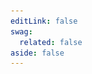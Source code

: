 ```yaml
---
editLink: false
swag:
  related: false
aside: false
---
```


<SwagLanding>
    <template #title>Products and Catalog</template>
    <template #description>
        A product catalog is a powerful navigator of products. The organized structure helps customers make informed purchase decisions. Shopware's product catalog comes packed with a comprehensive range of technical features that are designed to meet the unique needs of businesses. From customizable search filters to detailed product descriptions, our product catalog is built to provide an exceptional user experience that drives conversions and boosts sales.
    </template>
    <template #image>
        <img src="../../public/landing/apps/content.jpg"/>
    </template>
    <template #exposed2>
        <SwagLandingCardList>
            <template #title>
                Capabilities
            </template>
            <template #description>
                With Shopware, you can ensure that your products are presented in the most effective and attractive way possible.
            </template>
            <template #cards>
                <SwagLandingCard page="/docs/guides/plugins/apps/app-scripts/data-loading" icon="storefront" icon-type="solid">
                    <template #title>Store details</template>
                    <template #sub>Enrich store - Populate the store's detail page as required</template>
                </SwagLandingCard>
                <SwagLandingCard page="/docs/guides/plugins/apps/app-scripts/data-loading#search-criteria" icon="search" icon-type="solid">
                    <template #title>Search</template>
                    <template #sub>Find what you need - Customizable search criteria for easy search</template>
                </SwagLandingCard>
                <SwagLandingCard page="/docs/guides/plugins/apps/app-scripts/cart-manipulation" icon="balance-scale" icon-type="solid">
                    <template #title>Stock availability</template>
                    <template #sub>Never miss a sale - Real-time stock availability feature.</template>
                </SwagLandingCard>
                <SwagLandingCard page="/docs/guides/plugins/apps/app-scripts/cart-manipulation" icon="bulk-edit" icon-type="solid">
                    <template #title>New products and categories</template>
                    <template #sub>Expand your store - Define new products and categories</template>
                </SwagLandingCard>
                <SwagLandingCard page="/docs/guides/plugins/apps/app-scripts/custom-endpoints#caching" icon="cog" icon-type="solid">
                    <template #title>Cache configuration</template>
                    <template #sub>Cache configurations - Improve the end-user experience</template>
                </SwagLandingCard>
            </template>
        </SwagLandingCardList>
    <h1>Change the look</h1>
        <p>You can manipulate the look and feel of your online store's homepage, landing page, product detail page, product listing page, etc., by assigning respective categories and entities to a defined <a href="/docs/guides/plugins/apps/content/cms/add-custom-cms-blocks">CMS</a> layout. On the other hand, you can customize the style of the layout with <a href="/docs/guides/plugins/apps/storefront/apps-as-themes">Themes</a> </p>
    </template>
</SwagLanding>

